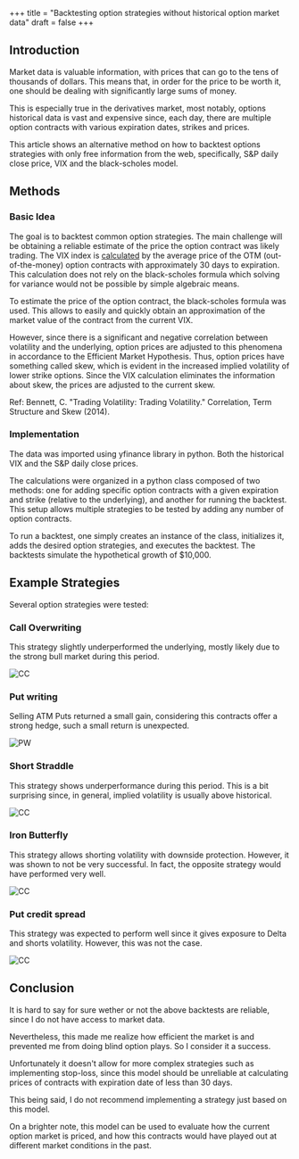 +++
title = "Backtesting option strategies without historical option market data"
draft = false
+++


<!-- ![My Logo](/images/logo1.png) -->


## Introduction

Market data is valuable information, with prices that can go to the tens of thousands of dollars. This means that, in order for the price to be worth it, one should be dealing with significantly large sums of money.

This is especially true in the derivatives market, most notably, options historical data is vast and expensive since, each day, there are multiple option contracts with various expiration dates, strikes and prices.

This article shows an alternative method on how to backtest options strategies with only free information from the web, specifically, S&P daily close price, VIX and the black-scholes model.

## Methods

### Basic Idea

The goal is to backtest common option strategies. The main challenge will be obtaining a reliable estimate of the price the option contract was likely trading. The VIX index is [calculated](https://www.sfu.ca/~poitras/419_VIX.pdf) by the average price of the OTM (out-of-the-money) option contracts with approximately 30 days to expiration. This calculation does not rely on the black-scholes formula which solving for variance would not be possible by simple algebraic means.

To estimate the price of the option contract, the black-scholes formula was used. This allows to easily and quickly obtain an approximation of the market value of the contract from the current VIX.

However, since there is a significant and negative correlation between volatility and the underlying, option prices are adjusted to this phenomena in accordance to the Efficient Market Hypothesis. Thus, option prices have something called skew, which is evident in the increased implied volatility of lower strike options. Since the VIX calculation eliminates the information about skew, the prices are adjusted to the current skew.

Ref: Bennett, C. "Trading Volatility: Trading Volatility." Correlation, Term Structure and Skew (2014).

### Implementation

The data was imported using yfinance library in python. Both the historical VIX and the S&P daily close prices.

The calculations were organized in a python class composed of two methods: one for adding specific option contracts with a given expiration and strike (relative to the underlying), and another for running the backtest. This setup allows multiple strategies to be tested by adding any number of option contracts.

To run a backtest, one simply creates an instance of the class, initializes it, adds the desired option strategies, and executes the backtest. The backtests simulate the hypothetical growth of $10,000.

## Example Strategies

Several option strategies were tested:

### Call Overwriting

This strategy slightly underperformed the underlying, mostly likely due to the strong bull market during this period.

![CC](/mywebsite/images/article1/CoveredCallstrat.png)

### Put writing

Selling ATM Puts returned a small gain, considering this contracts offer a strong hedge, such a small return is unexpected.

![PW](/mywebsite/images/article1/PutWritingStrat.png)

### Short Straddle

This strategy shows underperformance during this period. This is a bit surprising since, in general, implied volatility is usually above historical.

![CC](/mywebsite/images/article1/ShortStraddle.png)

### Iron Butterfly

This strategy allows shorting volatility with downside protection. However, it was shown to not be very successful. In fact, the opposite strategy would have performed very well.

![CC](/mywebsite/images/article1/IronButterfly.png)

### Put credit spread

This strategy was expected to perform well since it gives exposure to Delta and shorts volatility. However, this was not the case.

![CC](/mywebsite/images/article1/PutWritingStrat.png)

## Conclusion

It is hard to say for sure wether or not the above backtests are reliable, since I do not have access to market data.

Nevertheless, this made me realize how efficient the market is and prevented me from doing blind option plays. So I consider it a success.

Unfortunately it doesn't allow for more complex strategies such as implementing stop-loss, since this model should be unreliable at calculating prices of contracts with expiration date of less than 30 days.

This being said, I do not recommend implementing a strategy just based on this model.

On a brighter note, this model can be used to evaluate how the current option market is priced, and how this contracts would have played out at different market conditions in the past.

